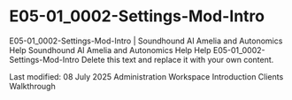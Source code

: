 # E05-01_0002-Settings-Mod-Intro

E05-01_0002-Settings-Mod-Intro | Soundhound AI Amelia and Autonomics Help Soundhound AI Amelia and Autonomics Help Help E05-01_0002-Settings-Mod-Intro Delete this text and replace it with your own content.

Last modified: 08 July 2025 Administration Workspace Introduction Clients Walkthrough